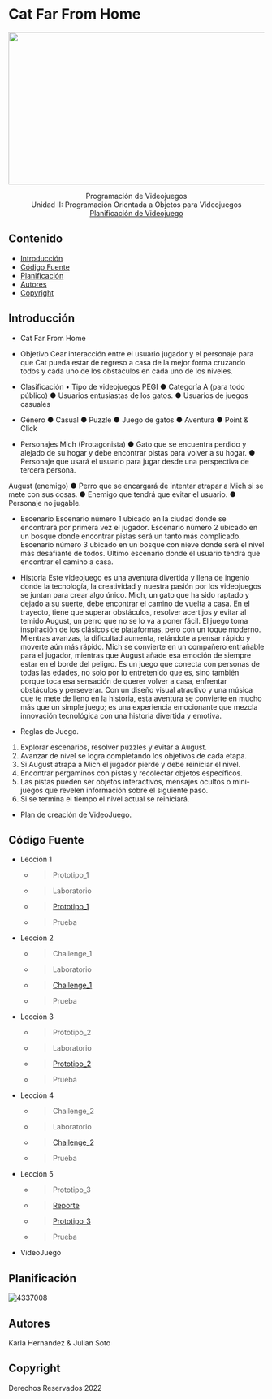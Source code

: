 # Cat Far From Home
<p align="center">
    <img src="https://denegocios.cl/wp-content/uploads/2022/10/Crear-Empresa-de-Video-Juegos.webp" alt="Logo" width=1200 height=300>

  <p align="center">
    Programación de Videojuegos
    <br>
    Unidad II: Programación Orientada a Objetos para Videojuegos
    <br>
    <a href="https://reponame/issues/new?template=bug.md](https://drive.google.com/file/d/17jj7xeQrpnFsnJnE_cHQTD7d29YkNPnV/view?usp=drive_link">Planificación de Videojuego</a>
  </p>
</p>


## Contenido

- [Introducción](#introducción)
- [Código Fuente](#código-fuente)
- [Planificación](#planificación)
- [Autores](#autores)
- [Copyright](#copyright)


## Introducción

- Cat Far From Home

- Objetivo
Cear interacción entre el usuario jugador y el personaje para que Cat pueda estar de regreso a casa de la mejor forma
cruzando todos y cada uno de los obstaculos en cada uno de los niveles.

- Clasificación
• Tipo de videojuegos PEGI
● Categoría A (para todo público)
● Usuarios entusiastas de los gatos. 
● Usuarios de juegos casuales

- Género 
● Casual 
● Puzzle 
● Juego de gatos 
● Aventura 
● Point & Click

- Personajes
Mich (Protagonista)
● Gato que se encuentra perdido y alejado de su hogar y debe encontrar pistas para 
volver a su hogar.
● Personaje que usará el usuario para jugar desde una perspectiva de tercera 
persona.

August (enemigo)
● Perro que se encargará de intentar atrapar a Mich si se mete con sus cosas.
● Enemigo que tendrá que evitar el usuario.
● Personaje no jugable. 

- Escenario
Escenario número 1 ubicado en la ciudad donde se encontrará por primera vez el jugador.
Escenario número 2 ubicado en un bosque donde encontrar pistas será un tanto más
complicado.
Escenario número 3 ubicado en un bosque con nieve donde será el nivel más desafiante de 
todos. Último escenario donde el usuario tendrá que encontrar el camino a casa.

- Historia
Este videojuego es una aventura divertida y llena de ingenio donde la tecnología, la 
creatividad y nuestra pasión por los videojuegos se juntan para crear algo único. Mich, un 
gato que ha sido raptado y dejado a su suerte, debe encontrar el camino de vuelta a casa. 
En el trayecto, tiene que superar obstáculos, resolver acertijos y evitar al temido August, un 
perro que no se lo va a poner fácil.
El juego toma inspiración de los clásicos de plataformas, pero con un toque moderno. 
Mientras avanzas, la dificultad aumenta, retándote a pensar rápido y moverte aún más 
rápido. Mich se convierte en un compañero entrañable para el jugador, mientras que August 
añade esa emoción de siempre estar en el borde del peligro.
Es un juego que conecta con personas de todas las edades, no solo por lo entretenido que 
es, sino también porque toca esa sensación de querer volver a casa, enfrentar obstáculos y 
perseverar. Con un diseño visual atractivo y una música que te mete de lleno en la historia, 
esta aventura se convierte en mucho más que un simple juego; es una experiencia 
emocionante que mezcla innovación tecnológica con una historia divertida y emotiva.

- Reglas de Juego.
1. Explorar escenarios, resolver puzzles y evitar a August.
2. Avanzar de nivel se logra completando los objetivos de cada etapa.
3. Si August atrapa a Mich el jugador pierde y debe reiniciar el nivel.
4. Encontrar pergaminos con pistas y recolectar objetos específicos.
5. Las pistas pueden ser objetos interactivos, mensajes ocultos o mini-juegos que 
revelen información sobre el siguiente paso.
6. Si se termina el tiempo el nivel actual se reiniciará.

- Plan de creación de VideoJuego.

## Código Fuente

* Lección 1
  * > Prototipo_1
  * > Laboratorio
  * > <a href="https://github.com/Entornos-Virtuales-N/ProgVideojuegos-UnidadII.git">Prototipo_1</a>
  * > Prueba
* Lección 2
  * > Challenge_1
  * > Laboratorio
  * > <a href="https://github.com/Entornos-Virtuales-N/ProgVideojuegos-UnidadII.git">Challenge_1</a>
  * > Prueba
* Lección 3
  * > Prototipo_2
  * > Laboratorio
  * > <a href="https://github.com/Entornos-Virtuales-N/ProgVideojuegos-UnidadII.git">Prototipo_2</a>
  * > Prueba
* Lección 4
  * > Challenge_2
  * > Laboratorio
  * > <a href="">Challenge_2</a>
  * > Prueba
* Lección 5
  * > Prototipo_3
  * > <a href="https://reponame/issues/new?template=bug.md">Reporte</a>
  * > <a href="">Prototipo_3</a>
  * > Prueba
* VideoJuego

## Planificación

![4337008](https://user-images.githubusercontent.com/8560750/195951617-083a7e4d-323d-47b5-8e5e-529ded31bc06.jpg)

## Autores
Karla Hernandez & Julian Soto

## Copyright
Derechos Reservados 2022
